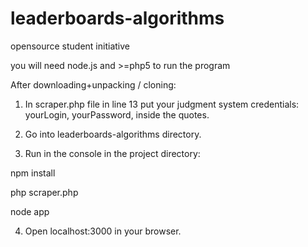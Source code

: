 # leaderboards-algorithms
opensource student initiative

you will need node.js and >=php5 to run the program

After downloading+unpacking / cloning:

1. In scraper.php file in line 13 put your judgment system credentials: yourLogin, yourPassword, inside the quotes.

2. Go into leaderboards-algorithms directory.

3. Run in the console in the project directory:

  npm install
  
  php scraper.php
  
  node app

4. Open localhost:3000 in your browser.
